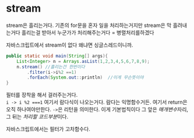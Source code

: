 # stream
stream은 흘리는거다.
기존의 for문을 혼자 일을 처리하는거지만 stream은 막 흘려내는거다
흘리는걸 받아서 누군가가 처리해주는거다 = 병렬처리를하겠다

자바스크립트에서 stream이 없다 왜냐면 싱글스레드이니까.

```java
public static void main(String[] args){
	List<Integer> n = Arrays.asList(1,2,3,4,5,6,7,8,9);
	n.stream() //흘리는건 한번이다
		.filter(i->i%2 ==1)
		.forEach(System.out::println)  //이게 무슨뜻이야
}
```

필터를 장착을 해서 걸러주는거다.  
`i -> i %2 ===1`  여기서 람다식이 나오는거다. 람다는 익명함수거든.
여기서 return은 오직 하나여야만한다. 
`->`은 리턴을 의미한다. 이게 기본법칙이다
그 앞은 *매개변수*자리, 그 뒤는 *처리할 코드부분*이다.

자바스크립트에서는 필터가 고차함수다. 





